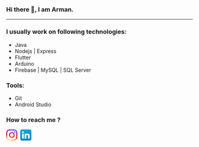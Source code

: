 ### Hi there 👋, I am Arman.
<hr />

### I usually work on following technologies:
- Java
- Nodejs | Express
- Flutter
- Arduino
- Firebase | MySQL | SQL Server

### Tools:
- Git
- Android Studio

### How to reach me ?

[<img src="./icons/ig_icon.png" width="30" height="30">](https://www.instagram.com/arman.shakeel/)&nbsp;
[<img src="./icons/linkedin_icon.png" width="30" height="30">](https://www.linkedin.com/in/arman-shakeel-bbb130203/)
